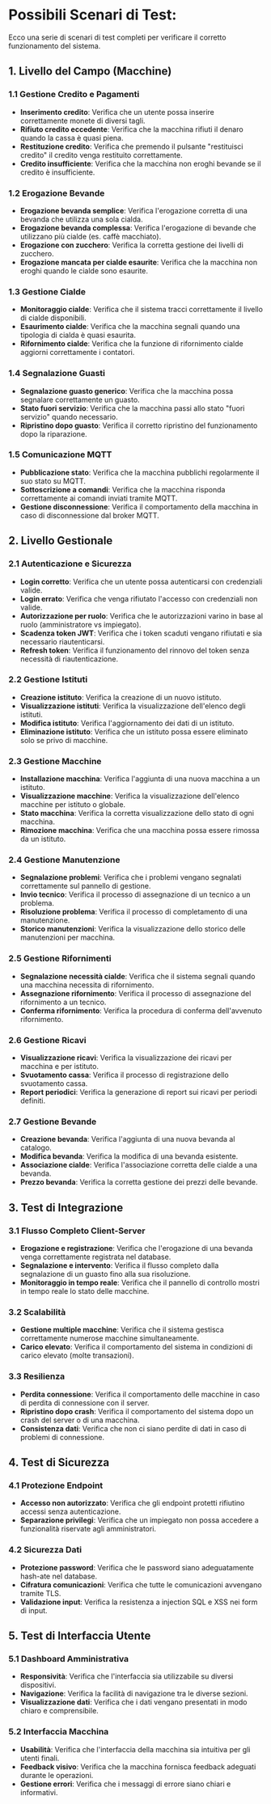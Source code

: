 # Possibili Scenari di Test:

Ecco una serie di scenari di test completi per verificare il corretto funzionamento del sistema.

## 1. Livello del Campo (Macchine)

### 1.1 Gestione Credito e Pagamenti
- **Inserimento credito**: Verifica che un utente possa inserire correttamente monete di diversi tagli.
- **Rifiuto credito eccedente**: Verifica che la macchina rifiuti il denaro quando la cassa è quasi piena.
- **Restituzione credito**: Verifica che premendo il pulsante "restituisci credito" il credito venga restituito correttamente.
- **Credito insufficiente**: Verifica che la macchina non eroghi bevande se il credito è insufficiente.

### 1.2 Erogazione Bevande
- **Erogazione bevanda semplice**: Verifica l'erogazione corretta di una bevanda che utilizza una sola cialda.
- **Erogazione bevanda complessa**: Verifica l'erogazione di bevande che utilizzano più cialde (es. caffè macchiato).
- **Erogazione con zucchero**: Verifica la corretta gestione dei livelli di zucchero.
- **Erogazione mancata per cialde esaurite**: Verifica che la macchina non eroghi quando le cialde sono esaurite.

### 1.3 Gestione Cialde
- **Monitoraggio cialde**: Verifica che il sistema tracci correttamente il livello di cialde disponibili.
- **Esaurimento cialde**: Verifica che la macchina segnali quando una tipologia di cialda è quasi esaurita.
- **Rifornimento cialde**: Verifica che la funzione di rifornimento cialde aggiorni correttamente i contatori.

### 1.4 Segnalazione Guasti
- **Segnalazione guasto generico**: Verifica che la macchina possa segnalare correttamente un guasto.
- **Stato fuori servizio**: Verifica che la macchina passi allo stato "fuori servizio" quando necessario.
- **Ripristino dopo guasto**: Verifica il corretto ripristino del funzionamento dopo la riparazione.

### 1.5 Comunicazione MQTT
- **Pubblicazione stato**: Verifica che la macchina pubblichi regolarmente il suo stato su MQTT.
- **Sottoscrizione a comandi**: Verifica che la macchina risponda correttamente ai comandi inviati tramite MQTT.
- **Gestione disconnessione**: Verifica il comportamento della macchina in caso di disconnessione dal broker MQTT.

## 2. Livello Gestionale

### 2.1 Autenticazione e Sicurezza
- **Login corretto**: Verifica che un utente possa autenticarsi con credenziali valide.
- **Login errato**: Verifica che venga rifiutato l'accesso con credenziali non valide.
- **Autorizzazione per ruolo**: Verifica che le autorizzazioni varino in base al ruolo (amministratore vs impiegato).
- **Scadenza token JWT**: Verifica che i token scaduti vengano rifiutati e sia necessario riautenticarsi.
- **Refresh token**: Verifica il funzionamento del rinnovo del token senza necessità di riautenticazione.

### 2.2 Gestione Istituti
- **Creazione istituto**: Verifica la creazione di un nuovo istituto.
- **Visualizzazione istituti**: Verifica la visualizzazione dell'elenco degli istituti.
- **Modifica istituto**: Verifica l'aggiornamento dei dati di un istituto.
- **Eliminazione istituto**: Verifica che un istituto possa essere eliminato solo se privo di macchine.

### 2.3 Gestione Macchine
- **Installazione macchina**: Verifica l'aggiunta di una nuova macchina a un istituto.
- **Visualizzazione macchine**: Verifica la visualizzazione dell'elenco macchine per istituto o globale.
- **Stato macchina**: Verifica la corretta visualizzazione dello stato di ogni macchina.
- **Rimozione macchina**: Verifica che una macchina possa essere rimossa da un istituto.

### 2.4 Gestione Manutenzione
- **Segnalazione problemi**: Verifica che i problemi vengano segnalati correttamente sul pannello di gestione.
- **Invio tecnico**: Verifica il processo di assegnazione di un tecnico a un problema.
- **Risoluzione problema**: Verifica il processo di completamento di una manutenzione.
- **Storico manutenzioni**: Verifica la visualizzazione dello storico delle manutenzioni per macchina.

### 2.5 Gestione Rifornimenti
- **Segnalazione necessità cialde**: Verifica che il sistema segnali quando una macchina necessita di rifornimento.
- **Assegnazione rifornimento**: Verifica il processo di assegnazione del rifornimento a un tecnico.
- **Conferma rifornimento**: Verifica la procedura di conferma dell'avvenuto rifornimento.

### 2.6 Gestione Ricavi
- **Visualizzazione ricavi**: Verifica la visualizzazione dei ricavi per macchina e per istituto.
- **Svuotamento cassa**: Verifica il processo di registrazione dello svuotamento cassa.
- **Report periodici**: Verifica la generazione di report sui ricavi per periodi definiti.

### 2.7 Gestione Bevande
- **Creazione bevanda**: Verifica l'aggiunta di una nuova bevanda al catalogo.
- **Modifica bevanda**: Verifica la modifica di una bevanda esistente.
- **Associazione cialde**: Verifica l'associazione corretta delle cialde a una bevanda.
- **Prezzo bevanda**: Verifica la corretta gestione dei prezzi delle bevande.

## 3. Test di Integrazione

### 3.1 Flusso Completo Client-Server
- **Erogazione e registrazione**: Verifica che l'erogazione di una bevanda venga correttamente registrata nel database.
- **Segnalazione e intervento**: Verifica il flusso completo dalla segnalazione di un guasto fino alla sua risoluzione.
- **Monitoraggio in tempo reale**: Verifica che il pannello di controllo mostri in tempo reale lo stato delle macchine.

### 3.2 Scalabilità
- **Gestione multiple macchine**: Verifica che il sistema gestisca correttamente numerose macchine simultaneamente.
- **Carico elevato**: Verifica il comportamento del sistema in condizioni di carico elevato (molte transazioni).

### 3.3 Resilienza
- **Perdita connessione**: Verifica il comportamento delle macchine in caso di perdita di connessione con il server.
- **Ripristino dopo crash**: Verifica il comportamento del sistema dopo un crash del server o di una macchina.
- **Consistenza dati**: Verifica che non ci siano perdite di dati in caso di problemi di connessione.

## 4. Test di Sicurezza

### 4.1 Protezione Endpoint
- **Accesso non autorizzato**: Verifica che gli endpoint protetti rifiutino accessi senza autenticazione.
- **Separazione privilegi**: Verifica che un impiegato non possa accedere a funzionalità riservate agli amministratori.

### 4.2 Sicurezza Dati
- **Protezione password**: Verifica che le password siano adeguatamente hash-ate nel database.
- **Cifratura comunicazioni**: Verifica che tutte le comunicazioni avvengano tramite TLS.
- **Validazione input**: Verifica la resistenza a injection SQL e XSS nei form di input.

## 5. Test di Interfaccia Utente

### 5.1 Dashboard Amministrativa
- **Responsività**: Verifica che l'interfaccia sia utilizzabile su diversi dispositivi.
- **Navigazione**: Verifica la facilità di navigazione tra le diverse sezioni.
- **Visualizzazione dati**: Verifica che i dati vengano presentati in modo chiaro e comprensibile.

### 5.2 Interfaccia Macchina
- **Usabilità**: Verifica che l'interfaccia della macchina sia intuitiva per gli utenti finali.
- **Feedback visivo**: Verifica che la macchina fornisca feedback adeguati durante le operazioni.
- **Gestione errori**: Verifica che i messaggi di errore siano chiari e informativi.